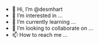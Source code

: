 - 👋 Hi, I’m @desmhart
- 👀 I’m interested in ...
- 🌱 I’m currently learning ...
- 💞️ I’m looking to collaborate on ...
- 📫 How to reach me ...

<!---
desmhart/desmhart is a ✨ special ✨ repository because its `README.md` (this file) appears on your GitHub profile.
You can click the Preview link to take a look at your changes.
--->
